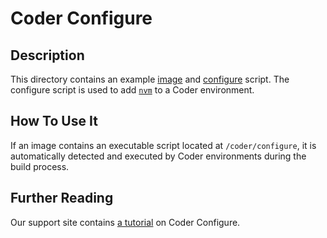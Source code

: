 # Coder Configure

## Description

This directory contains an example [image](./Dockerfile.ubuntu) and
[configure](./configure) script. The configure script is used to add
[`nvm`](https://github.com/nvm-sh/nvm) to a Coder environment.

## How To Use It

If an image contains an executable script located at `/coder/configure`, it is
automatically detected and executed by Coder environments during the build
process.

## Further Reading

Our support site contains
[a tutorial](https://help.coder.com/hc/en-us/articles/360055782794-Configuring-Your-Environment-on-Startup)
on Coder Configure.

